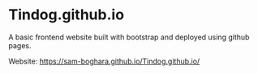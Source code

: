 # Tindog.github.io

A basic frontend website built with bootstrap and deployed using github pages.

Website: https://sam-boghara.github.io/Tindog.github.io/
